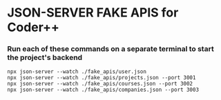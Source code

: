 # JSON-SERVER FAKE APIS for Coder++

### Run each of these commands on a separate terminal to start the project's backend

```
npx json-server --watch ./fake_apis/user.json
npx json-server --watch ./fake_apis/projects.json --port 3001
npx json-server --watch ./fake_apis/courses.json --port 3002
npx json-server --watch ./fake_apis/companies.json --port 3003
```